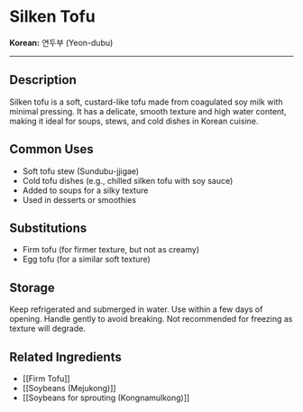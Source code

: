 # Silken Tofu

**Korean:** 연두부 (Yeon-dubu)

---

## Description
Silken tofu is a soft, custard-like tofu made from coagulated soy milk with minimal pressing. It has a delicate, smooth texture and high water content, making it ideal for soups, stews, and cold dishes in Korean cuisine.

## Common Uses
- Soft tofu stew (Sundubu-jjigae)
- Cold tofu dishes (e.g., chilled silken tofu with soy sauce)
- Added to soups for a silky texture
- Used in desserts or smoothies

## Substitutions
- Firm tofu (for firmer texture, but not as creamy)
- Egg tofu (for a similar soft texture)

## Storage
Keep refrigerated and submerged in water. Use within a few days of opening. Handle gently to avoid breaking. Not recommended for freezing as texture will degrade.

## Related Ingredients
- [[Firm Tofu]]
- [[Soybeans (Mejukong)]]
- [[Soybeans for sprouting (Kongnamulkong)]] 